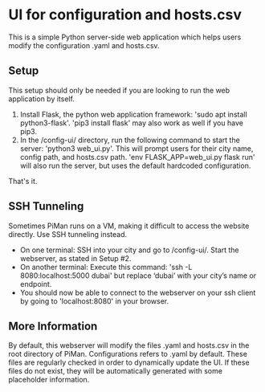 # UI for configuration and hosts.csv
This is a simple Python server-side web application which helps users modify the configuration .yaml and hosts.csv.

## Setup
This setup should only be needed if you are looking to run the web application by itself.

1. Install Flask, the python web application framework: 'sudo apt install python3-flask'.  'pip3 install flask' may also work as well if you have pip3.
2. In the /config-ui/ directory, run the following command to start the server: 'python3 web_ui.py'.  This will prompt users for their city name, config path, and hosts.csv path.  'env FLASK_APP=web_ui.py flask run' will also run the server, but uses the default hardcoded configuration.

That's it.

## SSH Tunneling

Sometimes PiMan runs on a VM, making it difficult to access the website directly.  Use SSH tunneling instead.
- On one terminal: SSH into your city and go to /config-ui/.  Start the webserver, as stated in Setup #2.
- On another terminal: Execute this command: 'ssh -L 8080:localhost:5000 dubai' but replace ‘dubai’ with your city’s name or endpoint.
- You should now be able to connect to the webserver on your ssh client by going to 'localhost:8080' in your browser.

## More Information

By default, this webserver will modify the files .yaml and hosts.csv in the root directory of PiMan.  Configurations refers to .yaml by default.  These files are regularly checked in order to dynamically update the UI.  If these files do not exist, they will be automatically generated with some placeholder information.